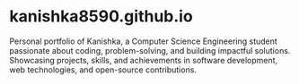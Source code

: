 # kanishka8590.github.io
Personal portfolio of Kanishka, a Computer Science Engineering student passionate about coding, problem-solving, and building impactful solutions. Showcasing projects, skills, and achievements in software development, web technologies, and open-source contributions.

